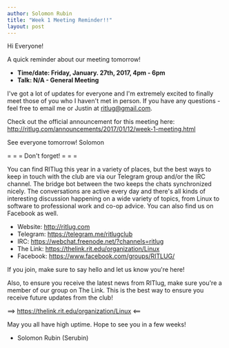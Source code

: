 ```yaml
---
author: Solomon Rubin
title: "Week 1 Meeting Reminder!!"
layout: post
---
```

Hi Everyone!

A quick reminder about our meeting tomorrow! 

* **Time/date: Friday, January. 27th, 2017, 4pm - 6pm**
* **Talk: N/A - General Meeting**

I've got a lot of updates for everyone and I'm extremely excited to finally meet those of you who I haven't met in person. If you have any questions - feel free to email me or Justin at ritlug@gmail.com.

Check out the official announcement for this meeting here: http://ritlug.com/announcements/2017/01/12/week-1-meeting.html 

See everyone tomorrow!
Solomon


= = =  Don't forget!  = = =

You can find RITlug this year in a variety of places, but the best ways to keep in touch with the club are via our Telegram group and/or the IRC channel. The bridge bot between the two keeps the chats synchronized nicely. The conversations are active every day and there's all kinds of interesting discussion happening on a wide variety of topics, from Linux to software to professional work and co-op advice. You can also find us on Facebook as well.

* Website:  http://ritlug.com
* Telegram: https://telegram.me/ritlugclub
* IRC:      https://webchat.freenode.net/?channels=ritlug
* The Link: https://thelink.rit.edu/organization/Linux
* Facebook: https://www.facebook.com/groups/RITLUG/

If you join, make sure to say hello and let us know you're here!

Also, to ensure you receive the latest news from RITlug, make sure you're a member of our group on The Link. This is the best way to ensure you receive future updates from the club!

==> https://thelink.rit.edu/organization/Linux <==


May you all have high uptime. Hope to see you in a few weeks!

- Solomon Rubin (Serubin)
